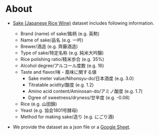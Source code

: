 # About
- [Sake (Japanese Rice Wine)](https://en.wikipedia.org/wiki/Sake) dataset includes following information.
  - Brand (name) of sake/銘柄 (e.g. 英勲)
  - Name of sake/品名 (e.g. 一吟)
  - Brewer/酒造 (e.g. 齊藤酒造)
  - Type of sake/特定名称 (e.g. 純米大吟醸)
  - Rice polishing ratio/精米歩合 (e.g. 35%)
  - Alcohol degree/アルコール度数 (e.g. 16)
  - Taste and flavor/味・風味に関する値
    - Sake meter value/Nihonsyu-do/日本酒度 (e.g. 3.0)
    - Titratable acidity/酸度 (e.g. 1.2)
    - Amino acid content/Aminosan-do/アミノ酸度 (e.g. 1.7)
    - Dgree of sweetness/dryness/甘辛度 (e.g. -0.08)
  - Rice (e.g. 山田錦)
  - Yeast (e.g. 協会1801号酵母)
  - Method for making sake/造り (e.g. にごり酒)
  
- We provide the dataset as a json file or a [Google Sheet](https://docs.google.com/spreadsheets/d/1O46CJxzCWOEK2akm5HRWcs1kK6k-aDStZ_yauIqxyvs/edit?usp=sharing).
